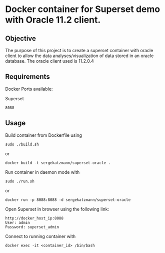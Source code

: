 # Docker container for Superset demo with Oracle 11.2 client.

Objective
------------
The purpose of this project is to create a superset container with oracle client to allow the data analyses/visualization of data stored in an oracle database. The oracle client used is 11.2.0.4

Requirements
------------
Docker
Ports available:

Superset
```
8088
```

Usage
-----

Build container from Dockerfile using

```
sudo ./build.sh
```

or

```
docker build -t sergekatzmann/superset-oracle .
```

Run container in daemon mode with

```
sudo ./run.sh
```

or

```
docker run -p 8088:8088 -d sergekatzmann/superset-oracle
```

Open Superset in browser using the following link:
```
http://docker_host_ip:8088
User: admin
Password: superset_admin
```

Connect to running container with
```
docker exec -it <container_id> /bin/bash
```
